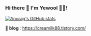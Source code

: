 ### Hi there 👋  I'm Yewool 👩‍💻!

<!--
- 🔭 I’m currently working on ...
- 🌱 I’m currently learning ...
- 👯 I’m looking to collaborate on ...
- 🤔 I’m looking for help with ...
- 💬 Ask me about ...
- 📫 How to reach me: ...
- 😄 Pronouns: ...
- ⚡ Fun fact: ...-->

[![Anurag's GitHub stats](https://github-readme-stats.vercel.app/api?username=yewool0818&show_icons=true&theme=onedark)](https://github.com/anuraghazra/github-readme-stats)


**📰 blog** : https://creamilk88.tistory.com/
